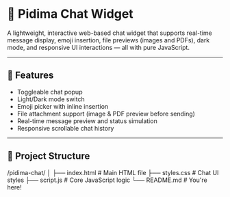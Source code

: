 # 💬 Pidima Chat Widget

A lightweight, interactive web-based chat widget that supports real-time message display, emoji insertion, file previews (images and PDFs), dark mode, and responsive UI interactions — all with pure JavaScript.

---

## 🚀 Features

- Toggleable chat popup
- Light/Dark mode switch
- Emoji picker with inline insertion
- File attachment support (image & PDF preview before sending)
- Real-time message preview and status simulation
- Responsive scrollable chat history

---

## 📁 Project Structure
/pidima-chat/
│
├── index.html # Main HTML file
├── styles.css # Chat UI styles
├── script.js # Core JavaScript logic
└── README.md # You're here!
